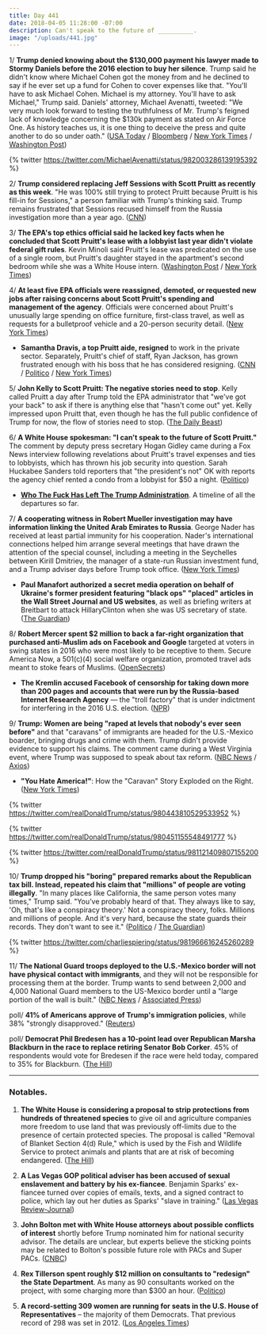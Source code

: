 ```yaml
---
title: Day 441
date: 2018-04-05 11:28:00 -07:00
description: Can't speak to the future of __________.
image: "/uploads/441.jpg"
---
```


1/ **Trump denied knowing about the $130,000 payment his lawyer made to Stormy Daniels before the 2016 election to buy her silence**. Trump said he didn't know where Michael Cohen got the money from and he declined to say if he ever set up a fund for Cohen to cover expenses like that. "You'll have to ask Michael Cohen. Michael is my attorney. You'll have to ask Michael," Trump said. Daniels' attorney, Michael Avenatti, tweeted:  "We very much look forward to testing the truthfulness of Mr. Trump's feigned lack of knowledge concerning the $130k payment as stated on Air Force One. As history teaches us, it is one thing to deceive the press and quite another to do so under oath." ([USA Today](https://www.usatoday.com/story/news/politics/2018/04/05/trump-denies-knowing-hush-money-payment-porn-star-stormy-daniels/482357002/) / [Bloomberg](https://www.bloomberg.com/news/articles/2018-04-05/trump-says-he-didn-t-know-about-lawyer-s-payment-to-porn-star) / [New York Times](https://www.nytimes.com/2018/04/05/us/politics/trump-stormy-daniels-hush-money.html) / [Washington Post](https://www.washingtonpost.com/politics/trump-says-he-didnt-know-his-attorney-paid-130000-to-porn-star-stormy-daniels/2018/04/05/ef038dc6-3913-11e8-8fd2-49fe3c675a89_story.html))

{% twitter https://twitter.com/MichaelAvenatti/status/982003286139195392 %}

2/ **Trump considered replacing Jeff Sessions with Scott Pruitt as recently as this week**. "He was 100% still trying to protect Pruitt because Pruitt is his fill-in for Sessions," a person familiar with Trump's thinking said. Trump remains frustrated that Sessions recused himself from the Russia investigation more than a year ago. ([CNN](https://www.cnn.com/2018/04/05/politics/scott-pruitt-trump-jeff-sessions/index.html))

3/ **The EPA's top ethics official said he lacked key facts when he concluded that Scott Pruitt's lease with a lobbyist last year didn't violate federal gift rules**. Kevin Minoli said Pruitt's lease was predicated on the use of a single room, but Pruitt's daughter stayed in the apartment's second bedroom while she was a White House intern. ([Washington Post](https://www.washingtonpost.com/news/energy-environment/wp/2018/04/05/top-epa-ethics-official-says-he-lacked-key-facts-about-pruitts-condo-rental/) / [New York Times](https://www.nytimes.com/2018/04/05/climate/epa-chief-scott-pruitt-pressure.html))

4/ **At least five EPA officials were reassigned, demoted, or requested new jobs after raising concerns about Scott Pruitt's spending and management of the agency**. Officials were concerned about Pruitt's unusually large spending on office furniture, first-class travel, as well as requests for a bulletproof vehicle and a 20-person security detail. ([New York Times](https://www.nytimes.com/2018/04/05/business/epa-officials-questioned-scott-pruitt.html))

* **Samantha Dravis, a top Pruitt aide, resigned** to work in the private sector. Separately, Pruitt's chief of staff, Ryan Jackson, has grown frustrated enough with his boss that he has considered resigning. ([CNN](https://www.cnn.com/2018/04/05/politics/samantha-dravis-scott-pruitt/index.html) / [Politico](https://www.politico.com/newsletters/playbook/2018/04/05/rex-tillerson-state-department-262292) / [New York Times](https://www.nytimes.com/2018/04/05/climate/epa-chief-scott-pruitt-pressure.html))

5/ **John Kelly to Scott Pruitt: The negative stories need to stop**. Kelly called Pruitt a day after Trump told the EPA administrator that "we've got your back" to ask if there is anything else that "hasn't come out" yet. Kelly impressed upon Pruitt that, even though he has the full public confidence of Trump for now, the flow of stories need to stop. ([The Daily Beast](https://www.thedailybeast.com/john-kelly-to-scott-pruitt-the-scandals-need-to-stop))

6/ **A White House spokesman: "I can't speak to the future of Scott Pruitt."** The comment by deputy press secretary Hogan Gidley came during a Fox News interview following revelations about Pruitt's travel expenses and ties to lobbyists, which has thrown his job security into question. Sarah Huckabee Sanders told reporters that "the president's not" OK with reports the agency chief rented a condo from a lobbyist for $50 a night. ([Politico](https://www.politico.com/story/2018/04/05/scott-pruitt-future-503719))

* **[Who The Fuck Has Left The Trump Administration](https://talk.whatthefuckjusthappenedtoday.com/t/who-the-fuck-has-left-the-trump-administration/908)**. A timeline of all the departures so far.

7/ **A cooperating witness in Robert Mueller investigation may have information linking the United Arab Emirates to Russia**. George Nader has received at least partial immunity for his cooperation. Nader's international connections helped him arrange several meetings that have drawn the attention of the special counsel, including a meeting in the Seychelles between Kirill Dmitriev, the manager of a state-run Russian investment fund, and a Trump adviser days before Trump took office. ([New York Times](https://www.nytimes.com/2018/04/04/us/politics/george-nader-russia-uae-special-counsel-investigation.html))

* **Paul Manafort authorized a secret media operation on behalf of Ukraine's former president featuring "black ops" "placed" articles in the Wall Street Journal and US websites**, as well as briefing writers at Breitbart to attack HillaryClinton when she was US secretary of state. ([The Guardian](https://www.theguardian.com/us-news/2018/apr/05/ex-trump-aide-paul-manafort-approved-black-ops-to-help-ukraine-president))

8/ **Robert Mercer spent $2 million to back a far-right organization that purchased anti-Muslim ads on Facebook and Google** targeted at voters in swing states in 2016 who were most likely to be receptive to them. Secure America Now, a 501(c)(4) social welfare organization, promoted travel ads meant to stoke fears of Muslims. ([OpenSecrets](https://www.opensecrets.org/news/2018/04/exclusive-robert-mercer-backed-a-secretive-group-that-worked-with-facebook-google-to-target-anti-muslim-ads-at-swing-voters/))

* **The Kremlin accused Facebook of censorship for taking down more than 200 pages and accounts that were run by the Russia-based Internet Research Agency** — the "troll factory" that is under indictment for interfering in the 2016 U.S. election. ([NPR](https://www.npr.org/sections/thetwo-way/2018/04/05/599712175/kremlin-calls-facebooks-takedown-of-russian-pages-and-ads-censorship))

9/ **Trump: Women are being "raped at levels that nobody's ever seen before"** and that "caravans" of immigrants are headed for the U.S.-Mexico boarder, bringing drugs and crime with them. Trump didn't provide evidence to support his claims. The comment came during a West Virginia event, where Trump was supposed to speak about tax reform. ([NBC News](https://www.nbcnews.com/politics/white-house/trump-claims-women-immigrant-caravan-being-raped-levels-never-seen-n863061) / [Axios](https://www.axios.com/trump-comments-women-being-raped-2fa3c9a6-ca66-4254-99c2-b98f33b68e2f.html))

* **"You Hate America!"**: How the "Caravan" Story Exploded on the Right. ([New York Times](https://www.nytimes.com/2018/04/04/us/politics/caravan-conservative-media-immigration.html))

{% twitter https://twitter.com/realDonaldTrump/status/980443810529533952 %}

{% twitter https://twitter.com/realDonaldTrump/status/980451155548491777 %}

{% twitter https://twitter.com/realDonaldTrump/status/981121409807155200 %}

10/ **Trump dropped his "boring" prepared remarks about the Republican tax bill. Instead, repeated his claim that "millions" of people are voting illegally**. "In many places like California, the same person votes many times," Trump said. "You’ve probably heard of that. They always like to say, 'Oh, that's like a conspiracy theory.' Not a conspiracy theory, folks. Millions and millions of people. And it's very hard, because the state guards their records. They don't want to see it." ([Politico](https://www.politico.com/story/2018/04/05/trump-west-virginia-tax-roundtable-remarks-504565) / [The Guardian](https://www.theguardian.com/us-news/2018/apr/05/trump-mexico-caravan-voter-claims-speech-west-virginia))

{% twitter https://twitter.com/charliespiering/status/981966616245260289 %}

11/ **The National Guard troops deployed to the U.S.-Mexico border will not have physical contact with immigrants**, and they will not be responsible for processing them at the border. Trump wants to send between 2,000 and 4,000 National Guard members to the US-Mexico border until a "large portion of the wall is built." ([NBC News](https://www.nbcnews.com/politics/immigration/trump-sending-troops-mexico-border-they-won-t-have-contact-n862736) / [Associated Press](https://apnews.com/37fc15e6e13b45c894109cd51e08e9b3))

poll/ **41% of Americans approve of Trump's immigration policies**, while 38% "strongly disapproved." ([Reuters](https://www.reuters.com/article/us-usa-immigration/support-for-trumps-immigration-stance-slips-among-supporters-reuters-ipsos-poll-idUSKCN1HC2OD?))

poll/ **Democrat Phil Bredesen has a 10-point lead over Republican Marsha Blackburn in the race to replace retiring Senator Bob Corker**. 45% of respondents would vote for Bredesen if the race were held today, compared to 35% for Blackburn. ([The Hill](http://thehill.com/homenews/campaign/381785-poll-dem-has-double-digit-lead-in-tenn-senate-race))

---

### Notables.

1. **The White House is considering a proposal to strip protections from hundreds of threatened species** to give oil and agriculture companies more freedom to use land that was previously off-limits due to the presence of certain protected species. The proposal is called "Removal of Blanket Section 4(d) Rule," which is used by the Fish and Wildlife Service to protect animals and plants that are at risk of becoming endangered. ([The Hill](http://thehill.com/business-a-lobbying/381750-white-house-considering-proposal-that-could-strip-protections-from))

2. **A Las Vegas GOP political adviser has been accused of sexual enslavement and battery by his ex-fiancee**. Benjamin Sparks' ex-fiancee turned over copies of emails, texts, and a signed contract to police, which lay out her duties as Sparks' "slave in training." ([Las Vegas Review-Journal](https://www.reviewjournal.com/news/politics-and-government/nevada/ex-fiancee-says-las-vegas-gop-campaign-adviser-made-her-his-slave/))

3. **John Bolton met with White House attorneys about possible conflicts of interest** shortly before Trump nominated him for national security advisor. The details are unclear, but experts believe the sticking points may be related to Bolton's possible future role with PACs and Super PACs. ([CNBC](https://www.cnbc.com/2018/04/04/john-bolton-talks-with-white-house-attorneys-over-ethics-issues.html))

4. **Rex Tillerson spent roughly $12 million on consultants to "redesign" the State Department**. As many as 90 consultants worked on the project, with some charging more than $300 an hour. ([Politico](https://www.politico.com/story/2018/04/05/tillerson-state-department-consultants-503557))

5. **A record-setting 309 women are running for seats in the U.S. House of Representatives** – the majority of them Democrats. That previous record of 298 was set in 2012. ([Los Angeles Times](http://www.latimes.com/nation/la-na-pol-women-congress-record-20180405-story.html))